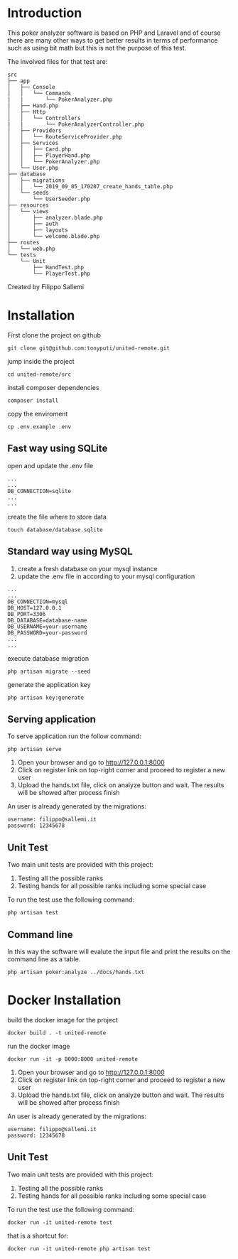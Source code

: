 # Introduction

This poker analyzer software is based on PHP and Laravel and of course there are many other ways to get better 
results in terms of performance such as using bit math but this is not the purpose of this test.

The involved files for that test are:

```
src
├── app
│   ├── Console
│   │   └── Commands
|   |       └── PokerAnalyzer.php
│   ├── Hand.php
│   ├── Http
│   │   └── Controllers
|   |       └── PokerAnalyzerController.php
│   ├── Providers
│   │   └── RouteServiceProvider.php
│   ├── Services
│   │   ├── Card.php
│   │   ├── PlayerHand.php
│   │   └── PokerAnalyzer.php
│   └── User.php
├── database
│   ├── migrations
│   │   └── 2019_09_05_170207_create_hands_table.php
│   └── seeds
│       └── UserSeeder.php
├── resources
│   └── views
│       ├── analyzer.blade.php
│       ├── auth
│       ├── layouts
│       └── welcome.blade.php
├── routes
│   └── web.php
└── tests
    └── Unit
        ├── HandTest.php
        └── PlayerTest.php
```

Created by Filippo Sallemi

# Installation

First clone the project on github

`git clone git@github.com:tonyputi/united-remote.git`

jump inside the project

`cd united-remote/src`

install composer dependencies

`composer install`

copy the enviroment

`cp .env.example .env`

## Fast way using SQLite

open and update the .env file

```
...
...
DB_CONNECTION=sqlite
...
...
```

create the file where to store data

`touch database/database.sqlite`


## Standard way using MySQL

1. create a fresh database on your mysql instance
2. update the .env file in according to your mysql configuration

```
...
...
DB_CONNECTION=mysql
DB_HOST=127.0.0.1
DB_PORT=3306
DB_DATABASE=database-name
DB_USERNAME=your-username
DB_PASSWORD=your-password
...
...
```

execute database migration

`php artisan migrate --seed`

generate the application key

`php artisan key:generate`

## Serving application

To serve application run the follow command:

`php artisan serve`

1. Open your browser and go to http://127.0.0.1:8000
2. Click on register link on top-right corner and proceed to register a new user
3. Upload the hands.txt file, click on analyze button and wait. The results will be showed after process finish

An user is already generated by the migrations:

```
username: filippo@sallemi.it
password: 12345678
```

## Unit Test

Two main unit tests are provided with this project:

1. Testing all the possible ranks
2. Testing hands for all possible ranks including some special case

To run the test use the following command:

`php artisan test`

## Command line

In this way the software will evalute the input file and print the results on the command line as a table.

`php artisan poker:analyze ../docs/hands.txt`

# Docker Installation

build the docker image for the project

`docker build . -t united-remote`

run the docker image

`docker run -it -p 8000:8000 united-remote`

1. Open your browser and go to http://127.0.0.1:8000
2. Click on register link on top-right corner and proceed to register a new user
3. Upload the hands.txt file, click on analyze button and wait. The results will be showed after process finish

An user is already generated by the migrations:

```
username: filippo@sallemi.it
password: 12345678
```

## Unit Test

Two main unit tests are provided with this project:

1. Testing all the possible ranks
2. Testing hands for all possible ranks including some special case

To run the test use the following command:

`docker run -it united-remote test`

that is a shortcut for:

`docker run -it united-remote php artisan test`
